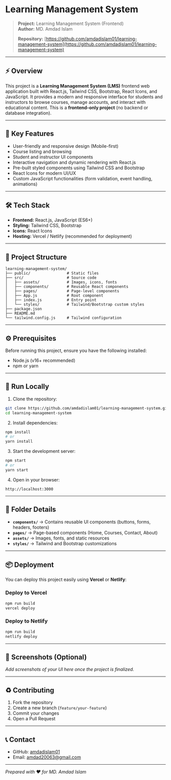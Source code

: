 # Learning Management System

> **Project:** Learning Management System (Frontend)
></br>
> **Author:** MD. Amdad Islam
>
> **Repository:** [https://github.com/amdadislam01/learning-management-system](https://github.com/amdadislam01/learning-management-system)

---

## ⚡ Overview

This project is a **Learning Management System (LMS)** frontend web application built with React.js, Tailwind CSS, Bootstrap, React Icons, and JavaScript. It provides a modern and responsive interface for students and instructors to browse courses, manage accounts, and interact with educational content. This is a **frontend-only project** (no backend or database integration).

---

## 🎯 Key Features

* User-friendly and responsive design (Mobile-first)
* Course listing and browsing
* Student and instructor UI components
* Interactive navigation and dynamic rendering with React.js
* Pre-built styled components using Tailwind CSS and Bootstrap
* React Icons for modern UI/UX
* Custom JavaScript functionalities (form validation, event handling, animations)

---

## 🛠️ Tech Stack

* **Frontend:** React.js, JavaScript (ES6+)
* **Styling:** Tailwind CSS, Bootstrap
* **Icons:** React Icons
* **Hosting:** Vercel / Netlify (recommended for deployment)

---

## 📁 Project Structure

```
learning-management-system/
├── public/                # Static files
├── src/                   # Source code
│   ├── assets/            # Images, icons, fonts
│   ├── components/        # Reusable React components
│   ├── pages/             # Page-level components
│   ├── App.js             # Root component
│   ├── index.js           # Entry point
│   └── styles/            # Tailwind/Bootstrap custom styles
├── package.json
├── README.md
└── tailwind.config.js     # Tailwind configuration
```

---

## ⚙️ Prerequisites

Before running this project, ensure you have the following installed:

* Node.js (v16+ recommended)
* npm or yarn

---

## 🚀 Run Locally

1. Clone the repository:

```bash
git clone https://github.com/amdadislam01/learning-management-system.git
cd learning-management-system
```

2. Install dependencies:

```bash
npm install
# or
yarn install
```

3. Start the development server:

```bash
npm start
# or
yarn start
```

4. Open in your browser:

```
http://localhost:3000
```

---

## 🧩 Folder Details

* **`components/`** → Contains reusable UI components (buttons, forms, headers, footers)
* **`pages/`** → Page-based components (Home, Courses, Contact, About)
* **`assets/`** → Images, fonts, and static resources
* **`styles/`** → Tailwind and Bootstrap customizations

---

## 📦 Deployment

You can deploy this project easily using **Vercel** or **Netlify**:

### Deploy to Vercel

```bash
npm run build
vercel deploy
```

### Deploy to Netlify

```bash
npm run build
netlify deploy
```

---

## 📸 Screenshots (Optional)

*Add screenshots of your UI here once the project is finalized.*

---

## ♻️ Contributing

1. Fork the repository
2. Create a new branch (`feature/your-feature`)
3. Commit your changes
4. Open a Pull Request

---

## 📞 Contact

* GitHub: [amdadislam01](https://github.com/amdadislam01)
* Email: [amdad20063@gmail.com](mailto:amdad20063@gmail.com) 

---
*Prepared with ❤️ for MD. Amdad Islam*
